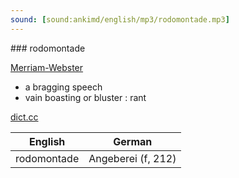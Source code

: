```yaml
---
sound: [sound:ankimd/english/mp3/rodomontade.mp3]
---
```


\### rodomontade

[Merriam-Webster](https://www.merriam-webster.com/dictionary/rodomontade)

- a bragging speech
- vain boasting or bluster : rant

[dict.cc](https://www.dict.cc/rodomontade)

| English        | German       |
| -------------- | ------------ |
| rodomontade | Angeberei (f, 212) |
